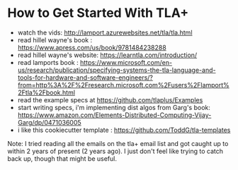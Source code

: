 # How to Get Started With TLA+

* watch the vids: http://lamport.azurewebsites.net/tla/tla.html
* read hillel wayne's book : https://www.apress.com/us/book/9781484238288
* read hillel wayne's website: https://learntla.com/introduction/
* read lamports book : https://www.microsoft.com/en-us/research/publication/specifying-systems-the-tla-language-and-tools-for-hardware-and-software-engineers/?from=http%3A%2F%2Fresearch.microsoft.com%2Fusers%2Flamport%2Ftla%2Fbook.html
* read the example specs at https://github.com/tlaplus/Examples
* start writing specs, i'm implementing dist algos from Garg's book: https://www.amazon.com/Elements-Distributed-Computing-Vijay-Garg/dp/0471036005
* i like this cookiecutter template : https://github.com/ToddG/tla-templates

Note: 
I tried reading all the emails on the tla+ email list and got caught up to within 2 years of present (2 years ago). I just don't feel like trying to catch back up, though that might be useful.
